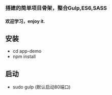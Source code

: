### 搭建的简单项目骨架，整合Gulp,ES6,SASS
#### 欢迎学习，enjoy it.

## 安装

- cd app-demo
- npm install

## 启动

- sudo gulp (默认启动80端口)
